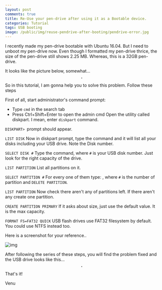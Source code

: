 ```yaml
---
layout: post
comments: true
title: Re-Use your pen-drive after using it as a Bootable device.
categories: Tutorial
tags: USB booting
image: /public/img/reuse-pendrive-after-booting/pendrive-error.jpg
---
```

I recently made my pen-drive bootable with Ubuntu 16.04. But I need to unboot my pen-drive now. Even though I formatted my pen-drive thrice, the size of the pen-drive still shows 2.25 MB. Whereas, this is a 32GB pen-drive.

It looks like the picture below, somewhat...

<p align="center">
  <img title="Pendrive before formatting, after booting" src="/blog/public/img/reuse-pendrive-after-booting/screenshot-21.png" alt="" style="border: 1px solid">
</p>

So in this tutorial, I am gonna help you to solve this problem. Follow these steps

First of all, start administrator's command prompt:

- Type `cmd` in the search tab
- Press Ctrl+Shift+Enter to open the admin cmd
Open the utility called diskpart. I mean, enter `diskpart` command.

`DISKPART> `prompt should appear.

`LIST DISK`
Now in diskpart prompt, type the command and it will list all your disks including your USB drive. Note the Disk number.

`SELECT DISK #`
Type the command, where `#` is your USB disk number. Just look for the right capacity of the drive.

`LIST PARTITION`
List all partitions on it.

`SELECT PARTITION #`
For every one of them type:  , where `#` is the number of partition and `DELETE PARTITION`.

`LIST PARTITION`
Now check there aren't any of partitions left. If there aren't any create one partition.

`CREATE PARTITION PRIMARY`
If it asks about size, just use the default value. It is the max capacity.

`FORMAT FS=FAT32 QUICK`
USB flash drives use FAT32 filesystem by default. You could use NTFS instead too.

Here is a screenshot for your reference..

![img](/blog/public/img/reuse-pendrive-after-booting/screenshot-23.png "Command Prompt Screenshot")

After following the series of these steps, you will find the problem fixed and the USB drive looks like this...

<p align="center">
  <img title="Pendrive after formatting" src="/blog/public/img/reuse-pendrive-after-booting/screenshot-22.png" alt="" style="border: 1px solid">
</p>

That's it!

Venu
